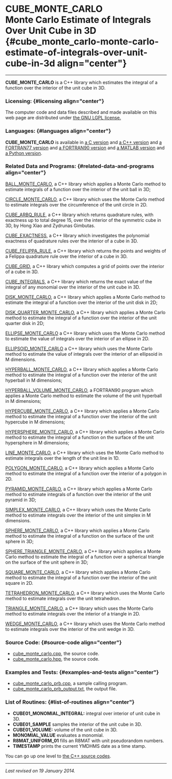 CUBE\_MONTE\_CARLO\
Monte Carlo Estimate of Integrals Over Unit Cube in 3D {#cube_monte_carlo-monte-carlo-estimate-of-integrals-over-unit-cube-in-3d align="center"}
======================================================

------------------------------------------------------------------------

**CUBE\_MONTE\_CARLO** is a C++ library which estimates the integral of
a function over the interior of the unit cube in 3D.

### Licensing: {#licensing align="center"}

The computer code and data files described and made available on this
web page are distributed under [the GNU LGPL
license.](../../txt/gnu_lgpl.txt)

### Languages: {#languages align="center"}

**CUBE\_MONTE\_CARLO** is available in [a C
version](../../c_src/cube_monte_carlo/cube_monte_carlo.html) and [a C++
version](../../cpp_src/cube_monte_carlo/cube_monte_carlo.html) and [a
FORTRAN77 version](../../f77_src/cube_monte_carlo/cube_monte_carlo.html)
and [a FORTRAN90
version](../../f_src/cube_monte_carlo/cube_monte_carlo.html) and [a
MATLAB version](../../m_src/cube_monte_carlo/cube_monte_carlo.html) and
[a Python version](../../py_src/cube_monte_carlo/cube_monte_carlo.html).

### Related Data and Programs: {#related-data-and-programs align="center"}

[BALL\_MONTE\_CARLO](../../cpp_src/ball_monte_carlo/ball_monte_carlo.html),
a C++ library which applies a Monte Carlo method to estimate integrals
of a function over the interior of the unit ball in 3D;

[CIRCLE\_MONTE\_CARLO](../../cpp_src/circle_monte_carlo/circle_monte_carlo.html),
a C++ library which uses the Monte Carlo method to estimate integrals
over the circumference of the unit circle in 2D.

[CUBE\_ARBQ\_RULE](../../cpp_src/cube_arbq_rule/cube_arbq_rule.html), a
C++ library which returns quadrature rules, with exactness up to total
degree 15, over the interior of the symmetric cube in 3D, by Hong Xiao
and Zydrunas Gimbutas.

[CUBE\_EXACTNESS](../../cpp_src/cube_exactness/cube_exactness.html), a
C++ library which investigates the polynomial exactness of quadrature
rules over the interior of a cube in 3D.

[CUBE\_FELIPPA\_RULE](../../cpp_src/cube_felippa_rule/cube_felippa_rule.html),
a C++ library which returns the points and weights of a Felippa
quadrature rule over the interior of a cube in 3D.

[CUBE\_GRID](../../cpp_src/cube_grid/cube_grid.html), a C++ library
which computes a grid of points over the interior of a cube in 3D.

[CUBE\_INTEGRALS](../../cpp_src/cube_integrals/cube_integrals.html), a
C++ library which returns the exact value of the integral of any
monomial over the interior of the unit cube in 3D.

[DISK\_MONTE\_CARLO](../../cpp_src/disk_monte_carlo/disk_monte_carlo.html),
a C++ library which applies a Monte Carlo method to estimate the
integral of a function over the interior of the unit disk in 2D;

[DISK\_QUARTER\_MONTE\_CARLO](../../cpp_src/disk_quarter_monte_carlo/disk_quarter_monte_carlo.html),
a C++ library which applies a Monte Carlo method to estimate the
integral of a function over the interior of the unit quarter disk in 2D;

[ELLIPSE\_MONTE\_CARLO](../../cpp_src/ellipse_monte_carlo/ellipse_monte_carlo.html)
a C++ library which uses the Monte Carlo method to estimate the value of
integrals over the interior of an ellipse in 2D.

[ELLIPSOID\_MONTE\_CARLO](../../cpp_src/ellipsoid_monte_carlo/ellipsoid_monte_carlo.html)
a C++ library which uses the Monte Carlo method to estimate the value of
integrals over the interior of an ellipsoid in M dimensions.

[HYPERBALL\_MONTE\_CARLO](../../cpp_src/hyperball_monte_carlo/hyperball_monte_carlo.html),
a C++ library which applies a Monte Carlo method to estimate the
integral of a function over the interior of the unit hyperball in M
dimensions;

[HYPERBALL\_VOLUME\_MONTE\_CARLO](../../cpp_src/hyperball_volume_monte_carlo/hyperball_volume_monte_carlo.html),
a FORTRAN90 program which applies a Monte Carlo method to estimate the
volume of the unit hyperball in M dimensions;

[HYPERCUBE\_MONTE\_CARLO](../../cpp_src/hypercube_monte_carlo/hypercube_monte_carlo.html),
a C++ library which applies a Monte Carlo method to estimate the
integral of a function over the interior of the unit hypercube in M
dimensions;

[HYPERSPHERE\_MONTE\_CARLO](../../cpp_src/hypersphere_monte_carlo/hypersphere_monte_carlo.html),
a C++ library which applies a Monte Carlo method to estimate the
integral of a function on the surface of the unit hypersphere in M
dimensions;

[LINE\_MONTE\_CARLO](../../cpp_src/line_monte_carlo/line_monte_carlo.html),
a C++ library which uses the Monte Carlo method to estimate integrals
over the length of the unit line in 1D.

[POLYGON\_MONTE\_CARLO](../../cpp_src/polygon_monte_carlo/polygon_monte_carlo.html),
a C++ library which applies a Monte Carlo method to estimate the
integral of a function over the interior of a polygon in 2D.

[PYRAMID\_MONTE\_CARLO](../../cpp_src/pyramid_monte_carlo/pyramid_monte_carlo.html),
a C++ library which applies a Monte Carlo method to estimate integrals
of a function over the interior of the unit pyramid in 3D;

[SIMPLEX\_MONTE\_CARLO](../../cpp_src/simplex_monte_carlo/simplex_monte_carlo.html),
a C++ library which uses the Monte Carlo method to estimate integrals
over the interior of the unit simplex in M dimensions.

[SPHERE\_MONTE\_CARLO](../../cpp_src/sphere_monte_carlo/sphere_monte_carlo.html),
a C++ library which applies a Monte Carlo method to estimate the
integral of a function on the surface of the unit sphere in 3D;

[SPHERE\_TRIANGLE\_MONTE\_CARLO](../../cpp_src/sphere_triangle_monte_carlo/sphere_triangle_monte_carlo.html),
a C++ library which applies a Monte Carlo method to estimate the
integral of a function over a spherical triangle on the surface of the
unit sphere in 3D;

[SQUARE\_MONTE\_CARLO](../../cpp_src/square_monte_carlo/square_monte_carlo.html),
a C++ library which applies a Monte Carlo method to estimate the
integral of a function over the interior of the unit square in 2D.

[TETRAHEDRON\_MONTE\_CARLO](../../cpp_src/tetrahedron_monte_carlo/tetrahedron_monte_carlo.html),
a C++ library which uses the Monte Carlo method to estimate integrals
over the unit tetrahedron.

[TRIANGLE\_MONTE\_CARLO](../../cpp_src/triangle_monte_carlo/triangle_monte_carlo.html),
a C++ library which uses the Monte Carlo method to estimate integrals
over the interior of a triangle in 2D.

[WEDGE\_MONTE\_CARLO](../../cpp_src/wedge_monte_carlo/wedge_monte_carlo.html),
a C++ library which uses the Monte Carlo method to estimate integrals
over the interior of the unit wedge in 3D.

### Source Code: {#source-code align="center"}

-   [cube\_monte\_carlo.cpp](cube_monte_carlo.cpp), the source code.
-   [cube\_monte\_carlo.hpp](cube_monte_carlo.hpp), the source code.

### Examples and Tests: {#examples-and-tests align="center"}

-   [cube\_monte\_carlo\_prb.cpp](cube_monte_carlo_prb.cpp), a sample
    calling program.
-   [cube\_monte\_carlo\_prb\_output.txt](cube_monte_carlo_prb_output.txt),
    the output file.

### List of Routines: {#list-of-routines align="center"}

-   **CUBE01\_MONOMIAL\_INTEGRAL:** integral over interior of unit cube
    in 3D.
-   **CUBE01\_SAMPLE** samples the interior of the unit cube in 3D.
-   **CUBE01\_VOLUME:** volume of the unit cube in 3D.
-   **MONOMIAL\_VALUE** evaluates a monomial.
-   **R8MAT\_UNIFORM\_01** fills an R8MAT with unit pseudorandom
    numbers.
-   **TIMESTAMP** prints the current YMDHMS date as a time stamp.

You can go up one level to [the C++ source codes](../cpp_src.html).

------------------------------------------------------------------------

*Last revised on 19 January 2014.*
